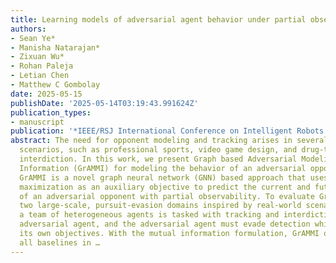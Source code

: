 ```yaml
---
title: Learning models of adversarial agent behavior under partial observability
authors:
- Sean Ye*
- Manisha Natarajan*
- Zixuan Wu*
- Rohan Paleja
- Letian Chen
- Matthew C Gombolay
date: 2025-05-15
publishDate: '2025-05-14T03:19:43.991624Z'
publication_types:
- manuscript
publication: '*IEEE/RSJ International Conference on Intelligent Robots and Systems (IROS)*'
abstract: The need for opponent modeling and tracking arises in several real-world
  scenarios, such as professional sports, video game design, and drug-trafficking
  interdiction. In this work, we present Graph based Adversarial Modeling with Mutual
  Information (GrAMMI) for modeling the behavior of an adversarial opponent agent.
  GrAMMI is a novel graph neural network (GNN) based approach that uses mutual information
  maximization as an auxiliary objective to predict the current and future states
  of an adversarial opponent with partial observability. To evaluate GrAMMI, we design
  two large-scale, pursuit-evasion domains inspired by real-world scenarios, where
  a team of heterogeneous agents is tasked with tracking and interdicting a single
  adversarial agent, and the adversarial agent must evade detection while achieving
  its own objectives. With the mutual information formulation, GrAMMI outperforms
  all baselines in …
---
```


